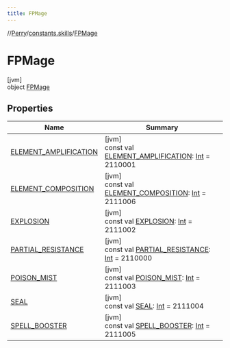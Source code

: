 ```yaml
---
title: FPMage
---
```

//[Perry](../../../index.html)/[constants.skills](../index.html)/[FPMage](index.html)



# FPMage



[jvm]\
object [FPMage](index.html)



## Properties


| Name | Summary |
|---|---|
| [ELEMENT_AMPLIFICATION](-e-l-e-m-e-n-t_-a-m-p-l-i-f-i-c-a-t-i-o-n.html) | [jvm]<br>const val [ELEMENT_AMPLIFICATION](-e-l-e-m-e-n-t_-a-m-p-l-i-f-i-c-a-t-i-o-n.html): [Int](https://kotlinlang.org/api/latest/jvm/stdlib/kotlin/-int/index.html) = 2110001 |
| [ELEMENT_COMPOSITION](-e-l-e-m-e-n-t_-c-o-m-p-o-s-i-t-i-o-n.html) | [jvm]<br>const val [ELEMENT_COMPOSITION](-e-l-e-m-e-n-t_-c-o-m-p-o-s-i-t-i-o-n.html): [Int](https://kotlinlang.org/api/latest/jvm/stdlib/kotlin/-int/index.html) = 2111006 |
| [EXPLOSION](-e-x-p-l-o-s-i-o-n.html) | [jvm]<br>const val [EXPLOSION](-e-x-p-l-o-s-i-o-n.html): [Int](https://kotlinlang.org/api/latest/jvm/stdlib/kotlin/-int/index.html) = 2111002 |
| [PARTIAL_RESISTANCE](-p-a-r-t-i-a-l_-r-e-s-i-s-t-a-n-c-e.html) | [jvm]<br>const val [PARTIAL_RESISTANCE](-p-a-r-t-i-a-l_-r-e-s-i-s-t-a-n-c-e.html): [Int](https://kotlinlang.org/api/latest/jvm/stdlib/kotlin/-int/index.html) = 2110000 |
| [POISON_MIST](-p-o-i-s-o-n_-m-i-s-t.html) | [jvm]<br>const val [POISON_MIST](-p-o-i-s-o-n_-m-i-s-t.html): [Int](https://kotlinlang.org/api/latest/jvm/stdlib/kotlin/-int/index.html) = 2111003 |
| [SEAL](-s-e-a-l.html) | [jvm]<br>const val [SEAL](-s-e-a-l.html): [Int](https://kotlinlang.org/api/latest/jvm/stdlib/kotlin/-int/index.html) = 2111004 |
| [SPELL_BOOSTER](-s-p-e-l-l_-b-o-o-s-t-e-r.html) | [jvm]<br>const val [SPELL_BOOSTER](-s-p-e-l-l_-b-o-o-s-t-e-r.html): [Int](https://kotlinlang.org/api/latest/jvm/stdlib/kotlin/-int/index.html) = 2111005 |

